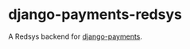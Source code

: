 # django-payments-redsys
A Redsys backend for [django-payments](https://github.com/mirumee/django-payments).
